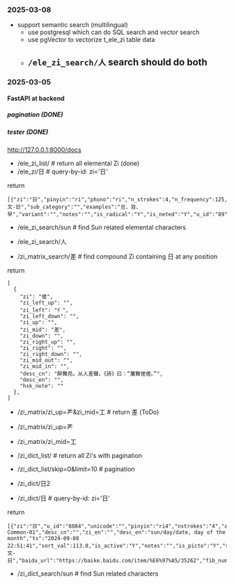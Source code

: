 ### 2025-03-08

- support semantic search (multilingual)
    - use postgresql which can do SQL search and vector search
    - use pgVector to vectorize t_ele_zi table data
    - `/ele_zi_search/人` search should do both
        - 


### 2025-03-05

#### FastAPI at backend 

##### pagination (DONE)

##### tester (DONE)
http://127.0.0.1:8000/docs


- /ele_zi_list/  # return all elemental Zi (done)
- /ele_zi/日   # query-by-id: zi='日'

return
```
[{"zi":"日","pinyin":"rì","phono":"ri","n_strokes":4,"n_frequency":125,"meaning":"sun","category":"天文-日","sub_category":"","examples":"旦、旨、早","variant":"","notes":"","is_radical":"Y","is_neted":"Y","u_id":"89","is_active":"Y"}]
```
- /ele_zi_search/sun  # find Sun related elemental characters
- /ele_zi_search/人


- /zi_matrix_search/差  # find compound Zi containing 日 at any position

return
```
[
  {
    "zi": "傞",
    "zi_left_up": "",
    "zi_left": "亻",
    "zi_left_down": "",
    "zi_up": "",
    "zi_mid": "差",
    "zi_down": "",
    "zi_right_up": "",
    "zi_right": "",
    "zi_right_down": "",
    "zi_mid_out": "",
    "zi_mid_in": "",
    "desc_cn": "醉舞皃。从人差聲。《詩》曰：“屢舞傞傞。”",
    "desc_en": "",
    "hsk_note": ""
  },
]
```

- /zi_matrix/zi_up=⺶&zi_mid=工   # return 差  (ToDo)
- /zi_matrix/zi_up=⺶
- /zi_matrix/zi_mid=工

- /zi_dict_list/   # return all Zi's with pagination
- /zi_dict_list/skip=0&limit=10   # pagination
- /zi_dict/日2
- /zi_dict/日   # query-by-id: zi='日'

return 
```
[{"zi":"日","u_id":"8884","unicode":"","pinyin":"ri4","nstrokes":"4","alias":"","traditional":"","as_part":"Y","is_radical":"Y","layer":"HSK_1-Common-01","desc_cn":"","zi_en":"","desc_en":"sun/day/date, day of the month","ts":"2024-09-08 22:51:41","sort_val":113.0,"is_active":"Y","notes":"","is_picto":"Y","set_id":"2","category":"天文-日","baidu_url":"https://baike.baidu.com/item/%E6%97%A5/35262","fib_num":"2"}]
```
- /zi_dict_search/sun  # find Sun related characters 